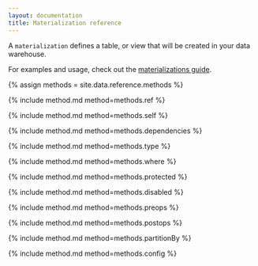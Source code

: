 ```yaml
---
layout: documentation
title: Materialization reference
---
```


A `materialization` defines a table, or view that will be created in your data warehouse.

For examples and usage, check out the [materializations guide](/guides/materializations).

{% assign methods = site.data.reference.methods %}

{% include method.md method=methods.ref %}

{% include method.md method=methods.self %}

{% include method.md method=methods.dependencies %}

{% include method.md method=methods.type %}

{% include method.md method=methods.where %}

{% include method.md method=methods.protected %}

{% include method.md method=methods.disabled %}

{% include method.md method=methods.preops %}

{% include method.md method=methods.postops %}

{% include method.md method=methods.partitionBy %}

{% include method.md method=methods.config %}
